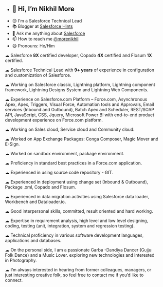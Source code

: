 - <h2>👋 Hi, I’m Nikhil More </h2>
- 😊 I'm a Salesforce Technical Lead
- 📚 Blogger at <a href="https://salesforcehints.blogspot.com/" target="_blank" >Salesforce Hints</a>
- 💬 Ask me anything about <a href="https://www.salesforce.com/in/" target="_blank" >Salesforce</a>
- 📫 How to reach me <a href="https://twitter.com/morenikhil" target="_blank" >@morenikhil</a>
- 😄 Pronouns: He/Him

☁ Salesforce **8X** certified developer, Copado **4X** certified and Flosum **1X** certified.

☁ Salesforce Technical Lead with **9+ years** of experience in configuration and customization of Salesforce.

☁ Working on Salesforce classic, Lightning platform, Lightning component framework, Lightning Designs System and Lightning Web Components.

☁ Experience on Salesforce.com Platform – Force.com, Asynchronous Apex, Apex, Triggers, Visual Force, Automation tools and Approvals, Email services (Inbound and Outbound), Batch Apex and Scheduler, REST/SOAP API, JavaScript, CSS, Jquery, Microsoft Power BI with end-to-end product development experience on Force.com platform.

☁ Working on Sales cloud, Service cloud and Community cloud.

☁ Worked on App Exchange Packages: Conga Composer, Magic Mover and E-Sign.

☁ Worked on sandbox environment, package environment.

☁ Proficiency in standard best practices in a Force.com application.

☁ Experienced in using source code repository - GIT.

☁ Experienced in deployment using change set (Inbound & Outbound), Package .xml, Copado and Flosum.

☁ Experienced in data migration activities using Salesforce data loader, Workbench and Dataloader.io.

☁ Good interpersonal skills, committed, result oriented and hard working.

☁ Expertise in requirement analysis, high level and low level designing, coding, testing (unit, integration, system and regression testing).

☁ Technical proficiency in various software development languages, applications and databases.

☁ On the personal side, I am a passionate Garba -Dandiya Dancer (Gujju Folk Dance) and a Music Lover. exploring new technologies and interested in Photography.

☁ I’m always interested in hearing from former colleagues, managers, or just interesting creative folk, so feel free to contact me if you’d like to connect.

<!---
morenikhil/morenikhil is a ✨ special ✨ repository because its `README.md` (this file) appears on your GitHub profile.
You can click the Preview link to take a look at your changes.
--->
